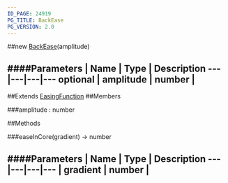 ```yaml
---
ID_PAGE: 24919
PG_TITLE: BackEase
PG_VERSION: 2.0
---
```

##new [BackEase](/classes/BackEase)(amplitude)




####Parameters
 | Name | Type | Description
---|---|---|---
optional | amplitude | number | 
---

##Extends [EasingFunction](/classes/EasingFunction)
##Members

###amplitude : number









##Methods

###easeInCore(gradient) &rarr; number

####Parameters
 | Name | Type | Description
---|---|---|---
 | gradient | number | 
---
